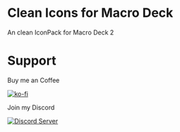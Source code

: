 # Clean Icons for Macro Deck

An clean IconPack for Macro Deck 2

# Support
Buy me an Coffee


[![ko-fi](https://www.buymeacoffee.com/assets/img/guidelines/download-assets-sm-1.svg)](https://www.buymeacoffee.com/twitchiger)


Join my Discord


[![Discord Server](https://i.gyazo.com/40c5f156e682465fab638314647e887e.png)](https://discord.gg/NckMqt7sq9)
